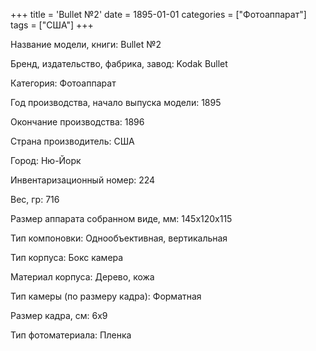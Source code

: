 +++
title = 'Bullet №2'
date = 1895-01-01
categories = ["Фотоаппарат"]
tags = ["США"]
+++

Название модели, книги: Bullet №2

Бренд, издательство, фабрика, завод: Kodak Bullet

Категория: Фотоаппарат

Год производства, начало выпуска модели: 1895

Окончание производства: 1896

Страна производитель: США

Город: Ню-Йорк

Инвентаризационный номер: 224

Вес, гр: 716

Размер аппарата  собранном виде, мм: 145х120х115

Тип компоновки: Однообъективная, вертикальная

Тип корпуса: Бокс камера

Материал корпуса: Дерево, кожа

Тип камеры (по размеру кадра): Форматная

Размер кадра, см: 6х9

Тип фотоматериала: Пленка

